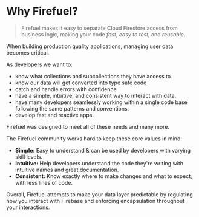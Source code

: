# Why Firefuel?

> Firefuel makes it easy to separate Cloud Firestore access from business logic, making your code _fast_, _easy to test_, and _reusable_.

When building production quality applications, managing user data becomes critical.

As developers we want to:

- know what collections and subcollections they have access to
- know our data will get converted into type safe code
- catch and handle errors with confidence
- have a simple, intuitive, and consistent way to interact with data.
- have many developers seamlessly working within a single code base following the same patterns and conventions.
- develop fast and reactive apps.

Firefuel was designed to meet all of these needs and many more.

The Firefuel community works hard to keep these core values in mind:

- **Simple:** Easy to understand & can be used by developers with varying skill levels.
- **Intuitive:** Help developers understand the code they're writing with intuitive names and great documentation.
- **Consistent:** Know exactly where to make changes and what to expect, with less lines of code.

Overall, Firefuel attempts to make your data layer predictable by regulating how you interact with Firebase and enforcing encapsulation throughout your interactions.